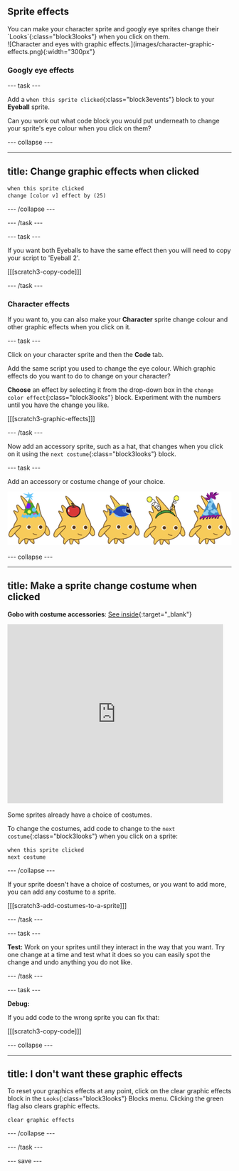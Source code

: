 ## Sprite effects

<div style="display: flex; flex-wrap: wrap">
<div style="flex-basis: 200px; flex-grow: 1; margin-right: 15px;">
You can make your character sprite and googly eye sprites change their `Looks`{:class="block3looks"} when you click on them. 
</div>
<div>
![Character and eyes with graphic effects.](images/character-graphic-effects.png){:width="300px"}    
</div>
</div>

### Googly eye effects

--- task ---

Add a `when this sprite clicked`{:class="block3events"} block to your **Eyeball** sprite. 

Can you work out what code block you would put underneath to change your sprite's eye colour when you click on them?

--- collapse ---

---
title: Change graphic effects when clicked
---

```blocks3
when this sprite clicked  
change [color v] effect by (25)
```

--- /collapse ---

--- /task ---

--- task ---

If you want both Eyeballs to have the same effect then you will need to copy your script to 'Eyeball 2'.

[[[scratch3-copy-code]]]

--- /task ---

### Character effects

If you want to, you can also make your **Character** sprite change colour and other graphic effects when you click on it. 

--- task ---

Click on your character sprite and then the **Code** tab.

Add the same script you used to change the eye colour. Which graphic effects do you want to do to change on your character?

**Choose** an effect by selecting it from the drop-down box in the `change color effect`{:class="block3looks"} block. Experiment with the numbers until you have the change you like.   

[[[scratch3-graphic-effects]]]

--- /task ---

Now add an accessory sprite, such as a hat, that changes when you click on it using the `next costume`{:class="block3looks"} block. 

--- task ---

Add an accessory or costume change of your choice.


![Sprites with accessories.](images/accessory-sprite.png)

--- collapse ---

---
title: Make a sprite change costume when clicked
---

**Gobo with costume accessories**: [See inside](https://scratch.mit.edu/projects/496334057/editor){:target="_blank"}
<div class="scratch-preview">
<iframe allowtransparency="true" width="485" height="402" src="https://scratch.mit.edu/projects/embed/496334057/?autostart=false" frameborder="0"></iframe>
</div>

Some sprites already have a choice of costumes.

To change the costumes, add code to change to the `next costume`{:class="block3looks"} when you click on a sprite:

```blocks3
when this sprite clicked
next costume
```

--- /collapse ---

If your sprite doesn't have a choice of costumes, or you want to add more, you can add any costume to a sprite.

[[[scratch3-add-costumes-to-a-sprite]]]

--- /task ---

--- task ---

**Test:** Work on your sprites until they interact in the way that you want. Try one change at a time and test what it does so you can easily spot the change and undo anything you do not like.  

--- /task ---

--- task ---

**Debug:**

If you add code to the wrong sprite you can fix that:

[[[scratch3-copy-code]]]

--- collapse ---

---
title: I don't want these graphic effects  
---

To reset your graphics effects at any point, click on the clear graphic effects block in the `Looks`{:class="block3looks"} Blocks menu. Clicking the green flag also clears graphic effects.

```blocks3
clear graphic effects
```
--- /collapse ---

--- /task ---

--- save ---


